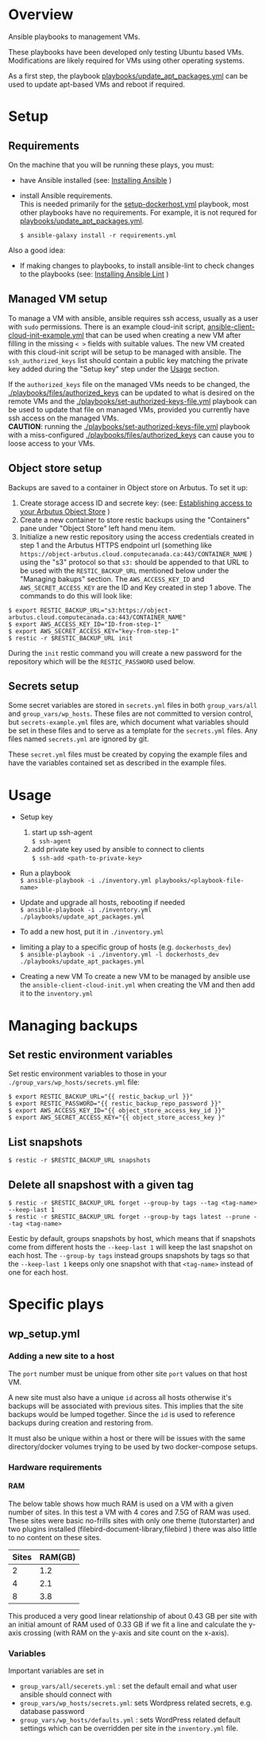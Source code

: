 #  Overview
Ansible playbooks to management VMs.

These playbooks have been developed only testing Ubuntu based VMs. Modifications are likely required for VMs using other operating systems.

As a first step, the playbook [playbooks/update_apt_packages.yml](./playbooks/update_apt_packages.yml) can be used to update apt-based VMs and reboot if required.

# Setup
## Requirements
On the machine that you will be running these plays, you must:
- have Ansible installed (see: [Installing Ansible](https://docs.ansible.com/ansible/latest/installation_guide/intro_installation.html) )
- install Ansible requirements.<br/>
This is needed primarily for the [setup-dockerhost.yml](./playbooks/setup-dockerhost.yml) playbook, most other playbooks have no requirements. For example, it is not requred for [playbooks/update_apt_packages.yml](./playbooks/update_apt_packages.yml).

  `$ ansible-galaxy install -r requirements.yml`

Also a good idea:
- If making changes to playbooks, to install ansible-lint to check changes to the playbooks (see: [Installing Ansible Lint](https://ansible.readthedocs.io/projects/lint/installing/) )

## Managed VM setup
To manage a VM with ansible, ansible requires ssh access, usually as a user with `sudo` permissions. There is an example cloud-init script, [ansible-client-cloud-init-example.yml](./ansible-client-cloud-init-example.yml) that can be used when creating a new VM after filling in the missing `< >` fields with suitable values. The new VM created with this cloud-init script will be setup to be managed with ansible. The `ssh_authorized_keys` list should contain a public key matching the private key added during the "Setup key" step under the [Usage](#usage) section.

If the `authorized_keys` file on the managed VMs needs to be changed, the [./playbooks/files/authorized_keys](./playbooks/files/authorized_keys) can be updated to what is desired on the remote VMs and the [./playbooks/set-authorized-keys-file.yml](./playbooks/set-authorized-keys-file.yml) playbook can be used to update that file on managed VMs, provided you currently have ssh access on the managed VMs.  
**CAUTION**: running the [./playbooks/set-authorized-keys-file.yml](./playbooks/set-authorized-keys-file.yml) playbook with a miss-configured [./playbooks/files/authorized_keys](./playbooks/files/authorized_keys) can cause you to loose access to your VMs.

## Object store setup

Backups are saved to a container in Object store on Arbutus. To set it up:

  1. Create storage access ID and secrete key: (see: [Establishing access to your Arbutus Object Store](https://docs.alliancecan.ca/wiki/Arbutus_object_storage#Establishing_access_to_your_Arbutus_Object_Store) )
  2. Create a new container to store restic backups using the "Containers" pane under "Object Store" left hand menu item.
  3. Initialize a new restic repository using the access credentials created in step 1 and the Arbutus HTTPS endpoint url (something like `https://object-arbutus.cloud.computecanada.ca:443/CONTAINER_NAME` ) using the "s3" protocol so that `s3:` should be appended to that URL to be used with the `RESTIC_BACKUP_URL` mentioned below under the "Managing bakups" section. The `AWS_ACCESS_KEY_ID` and `AWS_SECRET_ACCESS_KEY` are the ID and Key created in step 1 above. The commands to do this will look like:
  
  `$ export RESTIC_BACKUP_URL="s3:https://object-arbutus.cloud.computecanada.ca:443/CONTAINER_NAME"`  
  `$ export AWS_ACCESS_KEY_ID="ID-from-step-1"`  
  `$ export AWS_SECRET_ACCESS_KEY="key-from-step-1"`  
  `$ restic -r $RESTIC_BACKUP_URL init`  

  During the `init` restic command you will create a new password for the repository which will be the `RESTIC_PASSWORD` used below.

## Secrets setup
Some secret variables are stored in `secrets.yml` files in both `group_vars/all` and `group_vars/wp_hosts`. These files are not committed to version control, but `secrets-example.yml` files are, which document what variables should be set in these files and to serve as a template for the `secrets.yml` files. Any files named `secrets.yml` are ignored by git.

These `secret.yml` files must be created by copying the example files and have the variables contained set as described in the example files.

# Usage

* Setup key
  1. start up ssh-agent  
    `$ ssh-agent`
  2. add private key used by ansible to connect to clients  
    `$ ssh-add <path-to-private-key>`
* Run a playbook  
  `$ ansible-playbook -i ./inventory.yml playbooks/<playbook-file-name>`
* Update and upgrade all hosts, rebooting if needed  
  `$ ansible-playbook -i ./inventory.yml ./playbooks/update_apt_packages.yml`
* To add a new host, put it in `./inventory.yml`
* limiting a play to a specific group of hosts (e.g. `dockerhosts_dev`)  
  `$ ansible-playbook -i ./inventory.yml -l dockerhosts_dev ./playbooks/update_apt_packages.yml`

* Creating a new VM
  To create a new VM to be managed by ansible use the `ansible-client-cloud-init.yml` when creating the VM and then add it to the `inventory.yml`

# Managing backups

## Set restic environment variables

Set restic environment variables to those in your `./group_vars/wp_hosts/secrets.yml` file:

  `$ export RESTIC_BACKUP_URL="{{ restic_backup_url }}"`  
  `$ export RESTIC_PASSWORD="{{ restic_backup_repo_password }}"`  
  `$ export AWS_ACCESS_KEY_ID="{{ object_store_access_key_id }}"`  
  `$ export AWS_SECRET_ACCESS_KEY="{{ object_store_access_key }"`

## List snapshots

  `$ restic -r $RESTIC_BACKUP_URL snapshots`

## Delete all snapshost with a given tag
  
  `$ restic -r $RESTIC_BACKUP_URL forget --group-by tags --tag <tag-name> --keep-last 1`  
  `$ restic -r $RESTIC_BACKUP_URL forget --group-by tags latest --prune --tag <tag-name>`

Eestic by default, groups snapshots by host, which means that if snapshots come from different hosts the `--keep-last 1` will keep the last snapshot on each host. The `--group-by tags` instead groups snapshots by tags so that the `--keep-last 1` keeps only one snapshot with that `<tag-name>` instead of one for each host.

# Specific plays

## wp_setup.yml

### Adding a new site to a host
The `port` number must be unique from other site `port` values on that host VM.

A new site must also have a unique `id` across all hosts otherwise it's backups will be associated with previous sites. This implies that the site backups would be lumped together. Since the `id` is used to reference backups during creation and restoring from.

It must also be unique within a host or there will be issues with the same directory/docker volumes trying to be used by two docker-compose setups.

### Hardware requirements

#### RAM
The below table shows how much RAM is used on a VM with a given number of sites. In this test a VM with 4 cores and 7.5G of RAM was used. These sites were basic no-frills sites with only one theme (tutorstarter) and two plugins installed (filebird-document-library,filebird ) there was also little to no content on these sites.

|Sites | RAM(GB)|
|------|--------|
| 2    | 1.2    |
| 4    | 2.1    |
| 8    | 3.8    |

This produced a very good linear relationship of about 0.43 GB per site with an initial amount of RAM used of 0.33 GB if we fit a line and calculate the y-axis crossing (with RAM on the y-axis and site count on the x-axis).

### Variables

Important variables are set in 
  * `group_vars/all/secerets.yml` : set the default email and what user ansible should connect with
  * `group_vars/wp_hosts/secrets.yml`: sets Wordpress related secrets, e.g. database password
  * `group_vars/wp_hosts/defaults.yml` : sets WordPress related default settings which can be overridden per site in the `inventory.yml` file.

